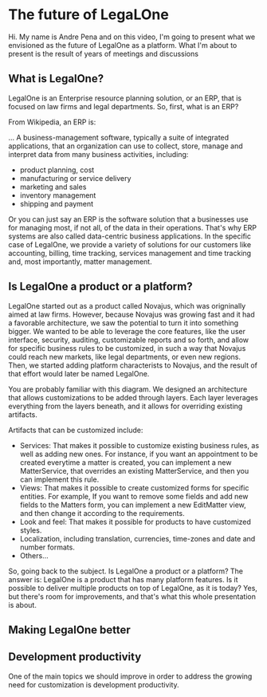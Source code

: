 The future of LegaLOne
===

Hi. My name is Andre Pena and on this video, I'm going to present what we envisioned as the future of LegalOne as a platform.
What I'm about to present is the result of years of meetings and discussions 
 
 What is LegalOne?
 ---
 
LegalOne is an Enterprise resource planning solution, or an ERP, that is focused on law firms and legal departments.
So, first, what is an ERP?
 
From Wikipedia, an ERP is:

... A business-management software, typically a suite of integrated applications, that an organization can use to collect, store, manage and 
interpret data from many business activities, including:

 - product planning, cost
 - manufacturing or service delivery
 - marketing and sales
 - inventory management
 - shipping and payment
 
Or you can just say an ERP is the software solution that a businesses use for managing most, if not all, of the data in 
their operations. That's why ERP systems are also called data-centric business applications. In the specific case of
LegalOne, we provide a variety of solutions for our customers like accounting, billing, time tracking, services management 
and time tracking and, most importantly, matter management.

Is LegalOne a product or a platform?
---

LegalOne started out as a product called Novajus, which was origninally aimed at law firms. However, because Novajus was growing fast and it had a favorable architecture, we saw the potential to turn it into something bigger. We wanted to be able to leverage the core features, like the user interface, security, auditing, customizable reports and so forth, and allow for specific business rules to be customized, in such a way that Novajus could reach new markets, like legal departments, or even new regions. Then, we started adding platform characterists to Novajus, and the result of that effort would later be named LegalOne.

You are probably familiar with this diagram. We designed an architecture that allows customizations to be added through layers. Each layer leverages everything from the layers beneath, and it allows for overriding existing artifacts.

Artifacts that can be  customized include:

 - Services: That makes it possible to customize existing business rules, as well as adding new ones. For instance, if you want an appointment to be created everytime a matter is created, you can implement a new MatterService, that overrides an existing MatterService, and then you can implement this rule.
 - Views: That makes it possible to create customized forms for specific entities. For example, If you want to remove some fields and add new fields to the Matters form, you can implement a new EditMatter view, and then change it according to the requirements.
 - Look and feel: That makes it possible for products to have customized styles.
 - Localization, including translation, currencies, time-zones and date and number formats.
 - Others...

So, going back to the subject. Is LegalOne a product or a platform? The answer is: LegalOne is a product that has many platform features. Is it possible to deliver multiple products on top of LegalOne, as it is today? Yes, but there's room for improvements, and that's what this whole presentation is about.

Making LegalOne better
---

Development productivity
---

One of the main topics we should improve in order to address the growing need for customization is development productivity.


